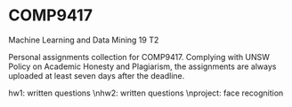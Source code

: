 # COMP9417
Machine Learning and Data Mining 19 T2

Personal assignments collection for COMP9417. Complying with UNSW Policy on Academic Honesty and Plagiarism, the assignments are always uploaded at least seven days after the deadline.

hw1: written questions
\nhw2: written questions
\nproject: face recognition
